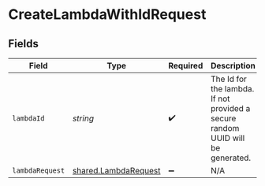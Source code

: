 # CreateLambdaWithIdRequest


## Fields

| Field                                                                          | Type                                                                           | Required                                                                       | Description                                                                    |
| ------------------------------------------------------------------------------ | ------------------------------------------------------------------------------ | ------------------------------------------------------------------------------ | ------------------------------------------------------------------------------ |
| `lambdaId`                                                                     | *string*                                                                       | :heavy_check_mark:                                                             | The Id for the lambda. If not provided a secure random UUID will be generated. |
| `lambdaRequest`                                                                | [shared.LambdaRequest](../../models/shared/lambdarequest.md)                   | :heavy_minus_sign:                                                             | N/A                                                                            |